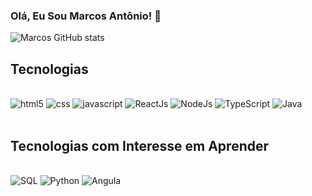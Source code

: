 ### Olá, Eu Sou Marcos Antônio! 🤚

![Marcos GitHub stats](https://github-readme-stats.vercel.app/api?username=MarcosAntonioAlves&show_icons=true&theme=tokyonight)


## Tecnologias 

<div style="Display: inline_block"><br>
    <img aling="center" alt="html5" src="https://img.shields.io/badge/HTML5-E34F26?style=for-the-badge&logo=html5&logoColor=white">
    <img aling="center" alt="css" src="https://img.shields.io/badge/CSS3-1572B6?style=for-the-badge&logo=css3&logoColor=white">
    <img aling="center" alt="javascript" src="https://img.shields.io/badge/JavaScript-323330?style=for-the-badge&logo=javascript&logoColor=F7DF1E">
    <img aling="center" alt="ReactJs" src="https://img.shields.io/badge/React-20232A?style=for-the-badge&logo=react&logoColor=61DAFB">
    <img aling="center" alt="NodeJs" src="https://img.shields.io/badge/Node.js-43853D?style=for-the-badge&logo=node.js&logoColor=white">
    <img aling="center" alt="TypeScript" src="https://img.shields.io/badge/TypeScript-007ACC?style=for-the-badge&logo=typescript&logoColor=white">
    <img aling="center" alt="Java" src="https://img.shields.io/badge/Java-ED8B00?style=for-the-badge&logo=openjdk&logoColor=white">
</div><br>

## Tecnologias com Interesse em Aprender

<div style="Display: inline_block"><br>
    <img aling="center" alt="SQL" src="https://img.shields.io/badge/MySQL-00000F?style=for-the-badge&logo=mysql&logoColor=white">
    <img aling="center" alt="Python" src="https://img.shields.io/badge/Python-14354C?style=for-the-badge&logo=python&logoColor=white">
    <img aling="center" alt="Angula" src="https://img.shields.io/badge/Angular-DD0031?style=for-the-badge&logo=angular&logoColor=white">
</div>


